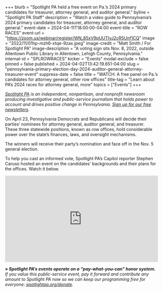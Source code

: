 +++
blurb = "Spotlight PA held a free event on Pa.’s 2024 primary candidates for treasurer, attorney general, and auditor general."
byline = "Spotlight PA Staff"
description = "Watch a video guide to Pennsylvania’s 2024 primary candidates for treasurer, attorney general, and auditor general."
event-date = 2024-04-11T18:00:00-04:00
event-title = "ROW RACES"
event-url = "https://zoom.us/webinar/register/WN_85xV9pUUTIyJ2cR5Unf1CQ"
image = "2022/11/01hp-mzh6-xtqe-9zax.jpeg"
image-credit = "Matt Smith / For Spotlight PA"
image-description = "A voting sign sits Nov. 8, 2022, outside Allentown Public Library in Allentown, Lehigh County, Pennsylvania."
internal-id = "SPLROWRACES"
kicker = "Events"
modal-exclude = false
pinned = false
published = 2024-04-02T13:42:19.651-04:00
slug = "pennsylvania-primary-election-day-2024-auditor-general-attorney-treasurer-event"
suppress-date = false
title = "WATCH: A free panel on Pa.’s candidates for attorney general, other row offices"
title-tag = "Learn about PA’s 2024 races for attorney general, more"
topics = ["Events"]
+++

<a href="https://www.spotlightpa.org/"><em>Spotlight PA</em></a><em> is an independent, nonpartisan, and nonprofit newsroom producing investigative and public-service journalism that holds power to account and drives positive change in Pennsylvania. </em><a href="https://www.spotlightpa.org/newsletters"><em>Sign up for our free newsletters</em></a><em>.</em>

On April 23, Pennsylvania Democrats and Republicans will decide their parties’ nominees for attorney general, auditor general, and treasurer. These three statewide positions, known as row offices, hold considerable power over the state’s finances, laws, and oversight mechanisms.

The winners will receive their party’s nomination and face off in the Nov. 5 general election.

To help you cast an informed vote, Spotlight PA’s Capitol reporter Stephen Caruso hosted an event on the candidates’ backgrounds and their plans for the offices. Watch it below.

<div style="padding:56.25% 0 0 0;position:relative;"><iframe src="https://player.vimeo.com/video/933728619?h=e200193e43&color=ffcb05&title=0&byline=0" style="position:absolute;top:0;left:0;width:100%;height:100%;" frameborder="0" allow="autoplay; fullscreen; picture-in-picture" allowfullscreen></iframe></div><script src="https://player.vimeo.com/api/player.js"></script>

<strong>» <em>Spotlight PA’s events operate on a “pay-what-you-can” honor system.</em></strong><em> If you value this public-service event, pay it forward and contribute any amount to Spotlight PA now so we can keep our programming free for everyone: </em><a href="https://www.spotlightpa.org/donate"><em>spotlightpa.org/donate</em></a><em>.</em>
